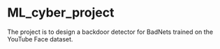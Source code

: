 # ML_cyber_project
The project is to design a backdoor detector for BadNets trained on the YouTube Face dataset.
